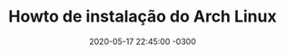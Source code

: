 ---
layout: post
title: "Howto de instalação do Arch Linux"
description: "Guia de instalação do Arch Linux"
date:   2020-05-17 22:45:00 -0300 
categories: ArchLinux
by: 'Reginaldo'
telegram: '@Saitam10'
icon: 'settings' 
questions:
  - question: 'Howto de instalação do Arch Linux'
    answer: '
        <p>Download da imagem ISO: <a href="magnet:?xt=urn:btih:f95c371d5609d15f6615139be84edbb5b94a79bc&dn=archlinux-2020.05.01-x86_64.iso&tr=udp://tracker.archlinux.org:6969&tr=http://tracker.archlinux.org:6969/announce" target="_blank"> magnet ISO ArchLinux </a> </p>

        <b>Verificar a assinatura da imagem ISO</b>

        <code>
        $ gpg --keyserver-options auto-key-retrieve --verify archlinux-versão-x86_64.iso.sig
        </code>

        <p>OU a partir de uma instalação existente</p>

        <code>
        $ pacman-key -v archlinux-versão-x86_64.iso.sig
        </code>

        <p>Após gravar a imagem ISO do Arch Linux, inicialize o ambiente</p>

        <p>Quando o menu do Arch aparecer, selecione Boot Arch Linux e pressione Enter para entrar no ambiente de instalação</p>

        <b>Definir o layout do teclado</b>

        <p>Exibir o mapa de teclado</p>
        <code>
        # ls /usr/share/kbd/keymaps/**/*.map.gz
        </code>

        <p>Se o teclado for ABNT2</p>

        <code>
        # loadkeys br-abnt2  
        </code>

        <p>Case o teclado for de português de Portugal</p>

        <code>
        # loadkeys pt-latin1 
        </code>

        <b>Definir o idioma do ambiente</b>

        <p>O ambiente live vem em inglês (locale en_US.UTF-8) por padrão, mas você pode alterá-lo para executar as etapas de instalação usando o idioma desejado.</p>

        <p>Para português brasileiro, descomente pt_BR.UTF-8 UTF-8 e qualquer outro locale desejado em /etc/locale.gen e gere-os com:</p>

        <code>
        # locale-gen
        </code>

        <p>Então, exporte a variável LANG acrescentando o idioma e codificação desejados. Por exemplo, para português brasileiro seria:</p>

        <code>
        # export LANG=pt_BR.UTF-8
        </code>

        <p>Para português de Portugal, use pt_PT.UTF-8 UTF-8 em vez do "pt_BR".</p>

        <b>Atualizar o relógio do sistema</b>

        <code>
        # timedatectl set-ntp true
        </code>

        <b>Particionamento do disco rígido</b>

        <p>Exibe o dispositivo do disco rígido com o comando</p>

        <code>
        # fdisk -l
        </code>

        <p>Resultados terminando em rom, loop ou airoot podem ser ignorados.</p>

        <p>Se for instalação apenas Linux no computador, então precisará criar uma partição EFI, se for UEFI</p>

        <code>
        # cfdisk /dev/sda 
        </code>

        <p>
        /boot/efi de 100MB <br>
        / de 20GB <br>
        /home restante do espaço
        </p>

        <b>Formatação das partições criadas</b>

        <code>
        # mkfs.ext4 /dev/sda1 (/boot/efi)
        </code>

        <code>
        # mkfs.ext4 /dev/sda2 (/)
        </code>

        <code>
        # mkfs.ext4 /dev/sda3 (/home)
        </code>

        <b>Montar o sistema de arquivo</b>

        <code>
        # mount /dev/sda1 /boot/efi
        </code>

        <code>
        # mount /dev/sda2 /
        </code>

        <code>
        # mount /dev/sda3 /home
        </code>

        <b>Instalação de pacotes essenciais</b>

        <code>
        # pacstrap /mnt base linux linux-firmware
        </code>

        <b>Configurar o sistema</b>

        <code>
        # genfstab -U / >> /etc/fstab
        </code>

        <b>Chroot</b>

        <code>
        # arch-chroot /
        </code>

        <b>Fuso horário</b>

        <code>
        # ln -sf /usr/share/zoneinfo/America/Sao_Paulo /etc/localtime
        </code>

        <code>
        # hwclock --systohc
        </code>

        <b>Localização</b>

        <p>Edite /etc/locale.gen e descomente pt_BR.UTF-8 UTF-8 com qualquer outro locale necessário. Gere os locales executando:</p>

        <code>
        # locale-gen
        </code>

        <p>Crie o arquivo locale.conf e defina a variável LANG adequadamente:</code>
        <code>
        /etc/locale.conf
        LANG=pt_BR.UTF-8
        </code>

        <p>Se você definir o layout do teclado, torne as alterações persistentes em vconsole.conf:</p>
        <code>
        /etc/vconsole.conf
        KEYMAP=br-abnt2
        </code>

        <b>Crie o arquivo hostname:</b>

        <code>
        # vim /etc/hostname
        </code>
        <code>
        Saitam
        </code>

        <p>Adicione entradas correspondentes ao hosts</p>

        <code>
        # vim /etc/hosts
        </code>

        <code>
        127.0.0.1	localhost.localdomain	localhost
        ::1		localhost.localdomain	localhost
        127.0.1.1	meuhostname.localdomain	Saitam
        </code>


        <b>Initramfs</b>

        <p>Criar um novo initramfs geralmente não é necessário, porque mkinitcpio foi executado na instalação do pacote de kernel com pacstrap.</p>

        <code>
        # mkinitcpio -P
        </code>

        <b>Password do root</b>

        <code>
        # passwd
        </code>

        <b>Gerenciador de boot</b>

        <p>Nesse howto foi usado o GRUB</p>

        <code>
        # grub-install --target=x86_64-efi --efi-directory=esp --bootloader-id=GRUB
        </code>

        <b>Reincie</b>

        <p>Saia de ambiente chroot digitando exit ou pressionando Ctrl+D. </p>   

        <b>Referência:</b> <br>

        <a href="https://wiki.archlinux.org/index.php/Installation_guide" target="_blank"> Wiki instalação do ArchLinux </a> <br>

        Feito!
    '
    image: "posts/archlinux-install.png"
---